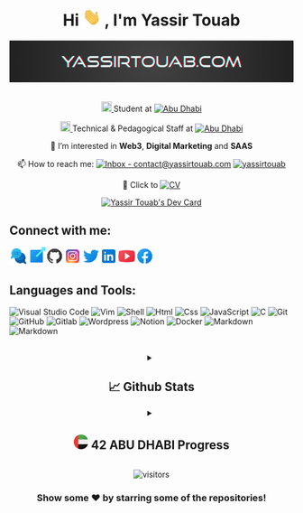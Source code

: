
<h1 align="center">Hi <a href="https://yassirtouab.com"><img alt="Wave" height="32" width="32px" src="https://github.com/yassirtouab/yassirtouab/blob/main/README/GIF/wave.gif"></a> , I'm Yassir Touab</h1>

<div align="center">
  <a href="https://yassirtouab.com"><img alt="YASSIRTOUAB.COM" href="https://yassirtouab.com" src="https://github.com/yassirtouab/yassirtouab/blob/main/README/GIF/YASSIRTOUAB-COM.gif"></a>
</div>

<br/>

<div align="center">
  
<a href="https://www.42network.org/"><img height="18" width="18" src="https://cdn.jsdelivr.net/npm/simple-icons@v6/icons/42.svg" /> </a> Student at [![Abu Dhabi](https://img.shields.io/badge/Abu_Dhabi-7100FE?logo=42&logoColor=FF5E4E)](https://42abudhabi.ae)
  
<a href="https://www.42network.org/"><img height="18" width="18" src="https://cdn.jsdelivr.net/npm/simple-icons@v6/icons/42.svg" /> </a> Technical & Pedagogical Staff at [![Abu Dhabi](https://img.shields.io/badge/London-01B9BA?logo=42&logoColor=000000)](https://42london.com)



👀 I’m interested in <b>Web3</b>, <b>Digital Marketing</b> and <b>SAAS</b>
  
📫 How to reach me:  [![Inbox - contact@yassirtouab.com](https://img.shields.io/static/v1?label=Inbox&message=contact%40yassirtouab.com&color=%232FB9E6&logo=mail.ru&logoColor=white)](mailto:contact@yassirtouab.com) [![yassirtouab](https://img.shields.io/static/v1?label=&message=yassirtouab&color=%23E4405F&logo=instagram&logoColor=white)](https://instagram.com/yassirtouab)
    
📄 Click to <a href="https://yassirtouab.com/assets/pdf/Yassir-Touab-CV.pdf" target="_blank">[![CV](https://img.shields.io/badge/Download-My%20CV-yellow)](https://yassirtouab.com/assets/pdf/Yassir-Touab-CV.pdf)</a> 
  
</div>

<div align="center">
  <a href="https://app.daily.dev/yassirtouab"><img src="https://api.daily.dev/devcards/84acf64683f541b197040ba3ab08abff.png?r=zqz" width="300" alt="Yassir   Touab's Dev Card"/></a>
</div>

## Connect with me:

<a href="mailto:contact@yassirtouab.com" target="_blank">
  <img align="left" alt="yassirtouab.com" height="32" width="32px" src="https://github.com/yassirtouab/yassirtouab/blob/main/README/Icons/communication.png?raw=true" />
</a>

<a href="https://yassirtouab.com" target="_blank">
  <img align="left" alt="yassirtouab.com" height="32" width="32px" src="https://github.com/yassirtouab/yassirtouab/blob/main/README/Icons/website.png?raw=true" />
</a>

<a href="https://github.com/yassirtouab" target="_blank">
  <img align="left" alt="github" height="32" width="32" src="https://github.com/yassirtouab/yassirtouab/blob/main/README/Icons/github.png?raw=true" />
</a>

<a href="https://instagram.com/yassirtouab" target="_blank">
  <img align="left" alt="instagram" height="32" width="32" src="https://github.com/yassirtouab/yassirtouab/blob/main/README/Icons/instagram.png?raw=true" />
</a>

<a href="https://twitter.com/touabyassir" target="_blank">
  <img align="left" alt="twitter" height="32" width="32" src="https://github.com/yassirtouab/yassirtouab/blob/main/README/Icons/twitter.png?raw=true" />
</a>

<a href="https://linkedin.com/in/yassirtouab" target="_blank">
  <img align="left" alt="linkedin" height="32" width="32" src="https://github.com/yassirtouab/yassirtouab/blob/main/README/Icons/linkedin.png?raw=true" />
</a>

<a href="https://youtube.com/yassirtouab" target="_blank">
  <img align="left" alt="youtube" height="32" width="32" src="https://github.com/yassirtouab/yassirtouab/blob/main/README/Icons/youtube.png?raw=true" />
</a>

<a href="https://facebook.com/yassirtouab" target="_blank">
  <img align="left" alt="facebook" height="32" width="32" src="https://github.com/yassirtouab/yassirtouab/blob/main/README/Icons/facebook.png?raw=true" />
</a>

<br/>
<br/>

## Languages and Tools:

<img alt="Visual Studio Code" src="https://img.shields.io/badge/Visual_Studio_Code-0078D4?style=for-the-badge&logo=visual%20studio%20code&logoColor=white"/> <img alt="Vim" src="https://img.shields.io/badge/VIM-%2311AB00.svg?&style=for-the-badge&logo=vim&logoColor=white"/> <img alt="Shell" src="https://img.shields.io/badge/Shell_Script-121011?style=for-the-badge&logo=gnu-bash&logoColor=white"/> <img alt="Html" src="https://img.shields.io/badge/HTML5-E34F26?style=for-the-badge&logo=html5&logoColor=white"/> <img alt="Css" src="https://img.shields.io/badge/CSS3-1572B6?style=for-the-badge&logo=css3&logoColor=white"/> <img alt="JavaScript" src="https://img.shields.io/badge/JavaScript-323330?style=for-the-badge&logo=javascript&logoColor=F7DF1E"/> <img alt="C" src="https://img.shields.io/badge/C-00599C?style=for-the-badge&logo=c&logoColor=white"/> <img alt="Git" src="https://img.shields.io/badge/GIT-E44C30?style=for-the-badge&logo=git&logoColor=white"/> <img alt="GitHub" src="https://img.shields.io/badge/GitHub-100000?style=for-the-badge&logo=github&logoColor=white"/> <img alt="Gitlab" src="https://img.shields.io/badge/GitLab-330F63?style=for-the-badge&logo=gitlab&logoColor=white"/> <img alt="Wordpress" src="https://img.shields.io/badge/Wordpress-21759B?style=for-the-badge&logo=wordpress&logoColor=white"/> <img alt="Notion" src="https://img.shields.io/badge/Notion-000000?style=for-the-badge&logo=notion&logoColor=white"/> <img alt="Docker" src="https://img.shields.io/badge/Docker-2CA5E0?style=for-the-badge&logo=docker&logoColor=white"/> <img alt="Markdown" src="https://img.shields.io/badge/Markdown-000000?style=for-the-badge&logo=markdown&logoColor=white"/> <img alt="Markdown" src="https://img.shields.io/badge/next.js-000000?style=for-the-badge&logo=nextdotjs&logoColor=white"/>





##

<div align="center">
<details>
<summary><h2>📈 Github Stats</h2></summary>
 <br/>
 <img align="center" height="300px" src="https://github-readme-streak-stats.herokuapp.com/?user=yassirtouab&theme=onedark" />


<a href="https://github.com/yassirtouab">
  <img align="center" height="260px" src="https://github-readme-stats.vercel.app/api/top-langs/?username=yassirtouab&theme=onedark" />
</a>
<a href="https://github.com/yassirtouab">
 <img align="center" height="260px" src="https://github-readme-stats.vercel.app/api?username=yassirtouab&show_icons=true&theme=onedark&line_height=33" alt="Yassir's github stats"/>
</a>
<!-- <a href="https://github.com/yassirtouab">
<img align="center" width="80%" src="https://github-profile-trophy.vercel.app/?username=yassirtouab&theme=onedark" />
 </a>  This Serverless Function has crashed. --> 


  </details>

<details>
<br/>
<summary><h2>  <a href="https://github.com/yassirtouab/yassirtouab/edit/main/README.md#----42-abu-dhabi-progress" ><img width="26" alt="UAE" src="https://github.com/yassirtouab/yassirtouab/blob/main/README/Icons/uae.png?raw=true"/></a>  42 ABU DHABI Progress</h2></summary>

<h1>42 Piscine</h1>

[![ytouab's 42 stats](https://badge42.vercel.app/api/v2/cl18busdt000609l29mvyqim9/stats?cursusId=9&coalitionId=187)](https://github.com/yassirouab)


| Shell00 | Shell01 | Exam00 | C00 | C01 | Rush00 | C02 | C03 | Exam01 |
| ---- | ---- | ---- | ---- | ---- | ---- | ---- | ---- | ---- |
| [![ytouab's 42 C Piscine Shell 00 Score](https://badge42.vercel.app/api/v2/cl18busdt000609l29mvyqim9/project/2207249)](https://github.com/yassirtouab)       | [![ytouab's 42 C Piscine Shell 01 Score](https://badge42.vercel.app/api/v2/cl18busdt000609l29mvyqim9/project/2207982)](https://github.com/yassirtouab) | [![ytouab's 42 C Piscine Exam 00 Score](https://badge42.vercel.app/api/v2/cl18busdt000609l29mvyqim9/project/2212174)](https://github.com/yassirtouab) | [![ytouab's 42 C Piscine C 00 Score](https://badge42.vercel.app/api/v2/cl18busdt000609l29mvyqim9/project/2210618)](https://github.com/yassirtouab) | [![ytouab's 42 C Piscine C 01 Score](https://badge42.vercel.app/api/v2/cl18busdt000609l29mvyqim9/project/2213034)](https://github.com/yassirtouab) | [![ytouab's 42 C Piscine Rush 00 Score](https://badge42.vercel.app/api/v2/cl18busdt000609l29mvyqim9/project/2214855)](https://github.com/yassirtouab) | [![ytouab's 42 C Piscine C 02 Score](https://badge42.vercel.app/api/v2/cl18busdt000609l29mvyqim9/project/2216821)](https://github.com/yassirtouab) | [![ytouab's 42 C Piscine C 03 Score](https://badge42.vercel.app/api/v2/cl18busdt000609l29mvyqim9/project/2217835)](https://github.com/yassirtouab) | [![ytouab's 42 C Piscine Exam 01 Score](https://badge42.vercel.app/api/v2/cl18busdt000609l29mvyqim9/project/2220322)](https://github.com/yassirtouab) |

| C04 | C05 | C06 | C07 | Exam02 | C08 | C09 | C11 | Final Exam |
| ---- | ---- | ---- | ---- | ---- | ---- | ---- | ---- | ---- |
| [![ytouab's 42 C Piscine C 04 Score](https://badge42.vercel.app/api/v2/cl18busdt000609l29mvyqim9/project/2221083)](https://github.com/yassirtouab) | [![ytouab's 42 C Piscine C 05 Score](https://badge42.vercel.app/api/v2/cl18busdt000609l29mvyqim9/project/2225798)](https://github.com/yassirtouab) | [![ytouab's 42 C Piscine C 06 Score](https://badge42.vercel.app/api/v2/cl18busdt000609l29mvyqim9/project/2226363)](https://github.com/yassirtouab) | [![ytouab's 42 C Piscine C 07 Score](https://badge42.vercel.app/api/v2/cl18busdt000609l29mvyqim9/project/2226658)](https://github.com/yassirtouab) | [![ytouab's 42 C Piscine Exam 02 Score](https://badge42.vercel.app/api/v2/cl18busdt000609l29mvyqim9/project/2229577)](https://github.com/yassirtouab) | [![ytouab's 42 C Piscine C 08 Score](https://badge42.vercel.app/api/v2/cl18busdt000609l29mvyqim9/project/2232077)](https://github.com/yassirtouab) | [![ytouab's 42 C Piscine C 09 Score](https://badge42.vercel.app/api/v2/cl18busdt000609l29mvyqim9/project/2236240)](https://github.com/yassirtouab) | [![ytouab's 42 C Piscine C 11 Score](https://badge42.vercel.app/api/v2/cl18busdt000609l29mvyqim9/project/2241217)](https://github.com/yassirtouab) | [![ytouab's 42 C Piscine Final Exam Score](https://badge42.vercel.app/api/v2/cl18busdt000609l29mvyqim9/project/2229577)](https://github.com/yassirtouab) |

<br/>

 <h1>42 Cursus</h1>

  [![ytouab's 42 stats](https://badge42.vercel.app/api/v2/stats/cl18busdt000609l29mvyqim9?cursusId=21)](https://github.com/yassirtouab)



## 42 Projects done so far:

Project | Description | Intra
------- | ----------- | -----
[Libft](https://github.com/yassirtouab/libft) | The aim of this project is to code a C library usual functions. | [![ytouab's 42 Libft Score](https://badge42.vercel.app/api/v2/cl18busdt000609l29mvyqim9/project/2444227)](https://github.com/yassirtouab)
[Born2beroot](https://github.com/yassirtouab/born2beroot)| This project aims to introduce you to the wonderful world of virtualization. | [![ytouab's 42 Born2beroot Score](https://badge42.vercel.app/api/v2/cl18busdt000609l29mvyqim9/project/2444295)](https://github.com/yassirtouab)
[get_next_line](https://github.com/yassirtouab/get_next_line)| The aim of this project is to code a function that returns a line ending with a newline, read from a file descriptor. | [![ytouab's 42 get_next_line Score](https://badge42.vercel.app/api/v2/cl18busdt000609l29mvyqim9/project/2444294)](https://github.com/yassirtouab)
[ft_printf](https://github.com/yassrtouab/ft_printf)|The aim of this project is to recode Printf. | [![ytouab's 42 ft_printf Score](https://badge42.vercel.app/api/v2/cl18busdt000609l29mvyqim9/project/2444292)](https://github.com/yassirtouab)
[minitalk](https://github.com/yassirtouab/minitalk)| The purpose of this project is to code a small data exchange program using UNIX signals. | [![ytouab's 42 minitalk Score](https://badge42.vercel.app/api/v2/cl18busdt000609l29mvyqim9/project/2444296)](https://github.com/yassirtouab)
[Exam Rank 02](https://github.com/yassirtouab/exam-rank-02)| Exam Rank 02 | [![ytouab's 42 Exam Rank 02 Score](https://badge42.vercel.app/api/v2/cl18busdt000609l29mvyqim9/project/2524513)](https://github.com/yassirtouab)
[push_swap](https://github.com/yassirtouab/push_swap)| This project involves sorting data on a stack, with a limited set of instructions, and the smallest number of moves. To make this happen, you will have to manipulate various sorting algorithms and choose the most appropriate solution(s) for optimized data sorting. | [![ytouab's 42 push_swap Score](https://badge42.vercel.app/api/v2/cl18busdt000609l29mvyqim9/project/2444297)](https://github.com/yassirtouab)
[so_long](https://github.com/yassirtouab/so_long)| This project is a small 2D game with minilibx. | [![ytouab's 42 so_long Score](https://badge42.vercel.app/api/v2/cl18busdt000609l29mvyqim9/project/2444301)](https://github.com/yassirtouab)
[Exam Rank 03](https://github.com/yassirtouab/exam-rank-03)| Exam Rank 03 | [![ytouab's 42 Exam Rank 03 Score](https://badge42.vercel.app/api/v2/cl18busdt000609l29mvyqim9/project/2554426)](https://github.com/yassirtouab)
[Philosophers](https://github.com/yassirtouab/42-Philosophers)| In this project, you will learn the basics of threading a process. You will see how to create threads and you will discover mutexes. | [![ytouab's 42 Philosophers Score](https://badge42.vercel.app/api/v2/cl18busdt000609l29mvyqim9/project/2554423)](https://github.com/yassirtouab)
[minishell](https://github.com/yassirtouab/42-minishell)| The objective of this project is for you to create a simple shell.| [![ytouab's 42 minishell Score](https://badge42.vercel.app/api/v2/cl18busdt000609l29mvyqim9/project/2554424)](https://github.com/yassirtouab)
[Exam Rank 04](https://github.com/yassirtouab/exam-rank-04)| Exam Rank 04 | [![ytouab's 42 Exam Rank 04 Score](https://badge42.vercel.app/api/v2/cl18busdt000609l29mvyqim9/project/2816509)](https://github.com/yassirtouab)
[cub3d](https://github.com/yassirtouab/42-cub3d)| cub3d |[![ytouab's 42 cub3d Score](https://badge42.vercel.app/api/v2/cl18busdt000609l29mvyqim9/project/2816508)](https://github.com/yassirtouab) |
[NetPractice](https://github.com/yassirtouab/42-netpractice)| NetPractice |[![ytouab's 42 NetPractice Score](https://badge42.vercel.app/api/v2/cl18busdt000609l29mvyqim9/project/2816507)](https://github.com/yassirtouab) |
[CPP Module 00](https://github.com/yassirtouab/42-cpp-module-00)| CPP Module 00 | [![ytouab's 42 CPP Module 00 Score](https://badge42.vercel.app/api/v2/cl18busdt000609l29mvyqim9/project/2816506)](https://github.com/yassirtouab)
[CPP Module 01](https://github.com/yassirtouab/42-cpp-module-01)| CPP Module 01 | [![ytouab's 42 CPP Module 01 Score](https://badge42.vercel.app/api/v2/cl18busdt000609l29mvyqim9/project/2911112)](https://github.com/yassirtouab)
[CPP Module 02](https://github.com/yassirtouab/42-cpp-module-02)| CPP Module 02 | [![ytouab's 42 CPP Module 02 Score](https://badge42.vercel.app/api/v2/cl18busdt000609l29mvyqim9/project/2948822)](https://github.com/yassirtouab)
[CPP Module 03](https://github.com/yassirtouab/42-cpp-module-03)| CPP Module 03 | [![ytouab's 42 CPP Module 03 Score](https://badge42.vercel.app/api/v2/cl18busdt000609l29mvyqim9/project/2949769)](https://github.com/yassirtouab)
[CPP Module 04](https://github.com/yassirtouab/42-cpp-module-04)| CPP Module 04 | [![ytouab's 42 CPP Module 04 Score](https://badge42.vercel.app/api/v2/cl18busdt000609l29mvyqim9/project/2951714)](https://github.com/yassirtouab)
[CPP Module 05](https://github.com/yassirtouab/42-cpp-module-05)| CPP Module 04 | [![ytouab's 42 CPP Module 05 Score](https://badge42.vercel.app/api/v2/cl18busdt000609l29mvyqim9/project/2952764)](https://github.com/yassirtouab)
[CPP Module 06](https://github.com/yassirtouab/42-cpp-module-06)| CPP Module 06 | [![ytouab's 42 CPP Module 06 Score](https://badge42.vercel.app/api/v2/cl18busdt000609l29mvyqim9/project/2953320)](https://github.com/yassirtouab)
[CPP Module 07](https://github.com/yassirtouab/42-cpp-module-07)| CPP Module 07 | [![ytouab's 42 CPP Module 07 Score](https://badge42.vercel.app/api/v2/cl18busdt000609l29mvyqim9/project/2954999)](https://github.com/yassirtouab)
[CPP Module 08](https://github.com/yassirtouab/42-cpp-module-08)| CPP Module 08 | [![ytouab's 42 CPP Module 08 Score](https://badge42.vercel.app/api/v2/cl18busdt000609l29mvyqim9/project/2958685)](https://github.com/yassirtouab)
[Exam Rank 05](https://github.com/yassirtouab/exam-rank-05)| Exam Rank 05 | [![ytouab's 42 Exam Rank 05 Score](https://badge42.vercel.app/api/v2/cl18busdt000609l29mvyqim9/project/2960955)](https://github.com/yassirtouab)
[ft_irc](https://github.com/yassirtouab/ft_irc)| ft_irc | [![ytouab's 42 ft_irc Score](https://badge42.vercel.app/api/v2/cl18busdt000609l29mvyqim9/project/2960956)](https://github.com/yassirtouab)
[ft_containers](https://github.com/yassirtouab/ft_containers)| ft_containers | [![ytouab's 42 ft_containers Score](https://badge42.vercel.app/api/v2/cl18busdt000609l29mvyqim9/project/2960953)](https://github.com/yassirtouab)
[Inception](https://github.com/yassirtouab/Inception)| Inception | [![ytouab's 42 Inception Score](https://badge42.vercel.app/api/v2/cl18busdt000609l29mvyqim9/project/2960954)](https://github.com/yassirtouab)
  
</div>

 </details>

<div align="center">

![visitors](https://visitor-badge.glitch.me/badge?page_id=yassirtouab&left_color=gray&right_color=blue)

### Show some ❤️ by starring some of the repositories!

</div>

